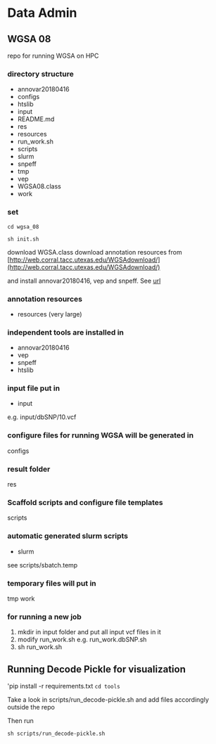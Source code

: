 # Data Admin



## WGSA 08
repo for running WGSA on HPC

### directory structure

* annovar20180416
* configs
* htslib
* input
* README.md
* res
* resources
* run_work.sh
* scripts
* slurm
* snpeff
* tmp
* vep
* WGSA08.class
* work

### set

`cd wgsa_08`

`sh init.sh`

download WGSA.class
download annotation resources 
from [http://web.corral.tacc.utexas.edu/WGSAdownload/](http://web.corral.tacc.utexas.edu/WGSAdownload/)

and install annovar20180416, vep and snpeff. See [url](https://sites.google.com/site/jpopgen/wgsa/setting-up-wgsa-linux)

### annotation resources

* resources (very large)

### independent tools are installed in 

* annovar20180416
* vep
* snpeff
* htslib

### input file put in 

* input

e.g. input/dbSNP/10.vcf

### configure files for running WGSA will be generated in

configs

### result folder

res

### Scaffold scripts and configure file templates

scripts

### automatic generated slurm scripts

* slurm

see scripts/sbatch.temp

### temporary files will put in 
tmp
work


### for running a new job

1. mkdir in input folder and put all input vcf files in it
2. modify run_work.sh e.g. run_work.dbSNP.sh
3. sh run_work.sh

## Running Decode Pickle for visualization 

'pip install -r requirements.txt
`cd tools`

Take a look in scripts/run_decode-pickle.sh and add files accordingly outside the repo

Then run

`sh scripts/run_decode-pickle.sh`



